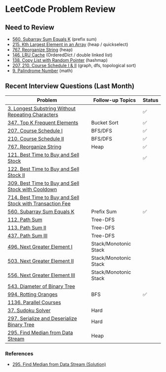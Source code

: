 # LeetCode Problem Review

## Need to Review
- [560. Subarray Sum Equals K](https://leetcode.com/problems/subarray-sum-equals-k/) (prefix sum)
- [215. Kth Largest Element in an Array](https://leetcode.com/problems/kth-largest-element-in-an-array/) (heap / quickselect)
- [767. Reorganize String](https://leetcode.com/problems/reorganize-string/) (heap)
- [146. LRU Cache](https://leetcode.com/problems/lru-cache/) (OrderedDict / double linked list)
- [138. Copy List with Random Pointer](https://leetcode.com/problems/copy-list-with-random-pointer/) (hashmap)
- [207, 210. Course Schedule I & II](https://leetcode.com/problems/course-schedule/) (graph, dfs, topological sort)
- [9. Palindrome Number](https://leetcode.com/problems/palindrome-number/) (math)

## Recent Interview Questions (Last Month)

| Problem | Follow-up Topics | Status |
|---------|-----------------|---------|
| [3. Longest Substring Without Repeating Characters](https://leetcode.com/problems/longest-substring-without-repeating-characters/) | | ✅ |
| [347. Top K Frequent Elements](https://leetcode.com/problems/top-k-frequent-elements/) | Bucket Sort | ✅ |
| [207. Course Schedule I](https://leetcode.com/problems/course-schedule/) | BFS/DFS | ✅ |
| [210. Course Schedule II](https://leetcode.com/problems/course-schedule-ii/) | BFS/DFS | ✅ |
| [767. Reorganize String](https://leetcode.com/problems/reorganize-string/) | Heap | ✅ |
| [121. Best Time to Buy and Sell Stock](https://leetcode.com/problems/best-time-to-buy-and-sell-stock/) | | ✅ |
| [122. Best Time to Buy and Sell Stock II](https://leetcode.com/problems/best-time-to-buy-and-sell-stock-ii/) | | |
| [309. Best Time to Buy and Sell Stock with Cooldown](https://leetcode.com/problems/best-time-to-buy-and-sell-stock-with-cooldown/) | | |
| [714. Best Time to Buy and Sell Stock with Transaction Fee](https://leetcode.com/problems/best-time-to-buy-and-sell-stock-with-transaction-fee/) | | |
| [560. Subarray Sum Equals K](https://leetcode.com/problems/subarray-sum-equals-k/) | Prefix Sum | ✅ |
| [112. Path Sum](https://leetcode.com/problems/path-sum/) | Tree-DFS | |
| [113. Path Sum II](https://leetcode.com/problems/path-sum-ii/) | Tree-DFS | |
| [437. Path Sum III](https://leetcode.com/problems/path-sum-iii/) | Tree-DFS | |
| [496. Next Greater Element I](https://leetcode.com/problems/next-greater-element-i/) | Stack/Monotonic Stack | |
| [503. Next Greater Element II](https://leetcode.com/problems/next-greater-element-ii/) | Stack/Monotonic Stack | |
| [556. Next Greater Element III](https://leetcode.com/problems/next-greater-element-iii/) | Stack/Monotonic Stack | |
| [543. Diameter of Binary Tree](https://leetcode.com/problems/diameter-of-binary-tree/) | | |
| [994. Rotting Oranges](https://leetcode.com/problems/rotting-oranges/) | BFS | ✅ |
| [1136. Parallel Courses](https://leetcode.com/problems/parallel-courses/) | | |
| [37. Sudoku Solver](https://leetcode.com/problems/sudoku-solver/) | Hard | |
| [297. Serialize and Deserialize Binary Tree](https://leetcode.com/problems/serialize-and-deserialize-binary-tree/) | Hard | |
| [295. Find Median from Data Stream](https://leetcode.com/problems/find-median-from-data-stream/) | Heap | |

### References
- [295. Find Median from Data Stream (Solution)](https://leetcode.com/problems/find-median-from-data-stream/solutions/696658/python-logic-explained-with-2-heaps-clean-code/) 